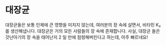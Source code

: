 # 대장균

대장균들은 보통 인체에 큰 영향을 미치지 않는데, 여러분의 장 속에 살면서, 비타민
K₂를 생산해냅니다. 대장균은 거의 모든 사람들의 장 속에 존재합니다. 사실, 대장균
들은 갓난아기의 장 속을 태어난지 2 일 만에 점령해버린다고 하는데, 아주 빠르네요!
